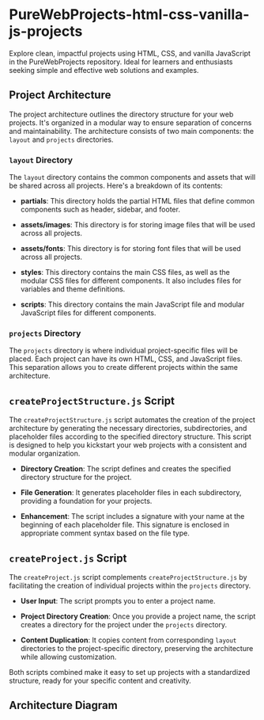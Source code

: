 # PureWebProjects-html-css-vanilla-js-projects

Explore clean, impactful projects using HTML, CSS, and vanilla JavaScript in the PureWebProjects repository. Ideal for learners and enthusiasts seeking simple and effective web solutions and examples.

## Project Architecture

The project architecture outlines the directory structure for your web projects. It's organized in a modular way to ensure separation of concerns and maintainability. The architecture consists of two main components: the `layout` and `projects` directories.

### `layout` Directory

The `layout` directory contains the common components and assets that will be shared across all projects. Here's a breakdown of its contents:

- **partials**: This directory holds the partial HTML files that define common components such as header, sidebar, and footer.

- **assets/images**: This directory is for storing image files that will be used across all projects.

- **assets/fonts**: This directory is for storing font files that will be used across all projects.

- **styles**: This directory contains the main CSS files, as well as the modular CSS files for different components. It also includes files for variables and theme definitions.

- **scripts**: This directory contains the main JavaScript file and modular JavaScript files for different components.

### `projects` Directory

The `projects` directory is where individual project-specific files will be placed. Each project can have its own HTML, CSS, and JavaScript files. This separation allows you to create different projects within the same architecture.

## `createProjectStructure.js` Script

The `createProjectStructure.js` script automates the creation of the project architecture by generating the necessary directories, subdirectories, and placeholder files according to the specified directory structure. This script is designed to help you kickstart your web projects with a consistent and modular organization.

- **Directory Creation**: The script defines and creates the specified directory structure for the project.

- **File Generation**: It generates placeholder files in each subdirectory, providing a foundation for your projects.

- **Enhancement**: The script includes a signature with your name at the beginning of each placeholder file. This signature is enclosed in appropriate comment syntax based on the file type.

## `createProject.js` Script

The `createProject.js` script complements `createProjectStructure.js` by facilitating the creation of individual projects within the `projects` directory.

- **User Input**: The script prompts you to enter a project name.

- **Project Directory Creation**: Once you provide a project name, the script creates a directory for the project under the `projects` directory.

- **Content Duplication**: It copies content from corresponding `layout` directories to the project-specific directory, preserving the architecture while allowing customization.

Both scripts combined make it easy to set up projects with a standardized structure, ready for your specific content and creativity.

## Architecture Diagram

